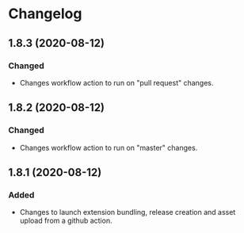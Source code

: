 # Changelog

## 1.8.3 (2020-08-12)

### Changed

- Changes workflow action to run on "pull request" changes.

## 1.8.2 (2020-08-12)

### Changed

- Changes workflow action to run on "master" changes.

## 1.8.1 (2020-08-12)

### Added

- Changes to launch extension bundling, release creation and asset upload from a github action.
